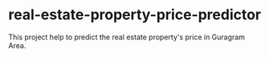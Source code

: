 real-estate-property-price-predictor
==============================

This project help to predict the real estate property's price in Guragram Area.